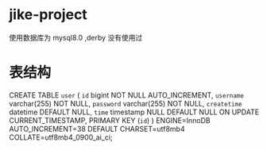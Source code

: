 # jike-project 
使用数据库为  mysql8.0 ,derby 没有使用过


# 表结构
 
CREATE TABLE `user` (
       `id` bigint NOT NULL AUTO_INCREMENT,
        `username` varchar(255) NOT NULL,
        `password` varchar(255) NOT NULL,
       `createtime` datetime DEFAULT NULL,
      `time` timestamp NULL DEFAULT NULL ON UPDATE CURRENT_TIMESTAMP,
      PRIMARY KEY (`id`)
) ENGINE=InnoDB AUTO_INCREMENT=38 DEFAULT CHARSET=utf8mb4 COLLATE=utf8mb4_0900_ai_ci;
 

